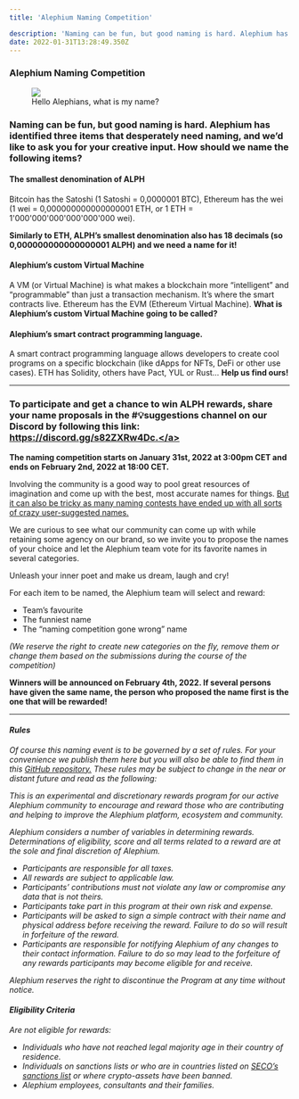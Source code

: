 ```yaml
---
title: 'Alephium Naming Competition'

description: 'Naming can be fun, but good naming is hard. Alephium has identified three items that desperately need naming, and we’d like to ask you for…'
date: 2022-01-31T13:28:49.350Z
---
```


### Alephium Naming Competition

<figure id="3243" class="graf graf--figure graf-after--h3">
<img src="https://cdn-images-1.medium.com/max/800/1*XBD0zqxdRXSMBuOqlRHzxg.png" class="graf-image" data-image-id="1*XBD0zqxdRXSMBuOqlRHzxg.png" data-width="1280" data-height="1015" data-is-featured="true" />
<figcaption>Hello Alephians, what is my name?</figcaption>
</figure>

### Naming can be fun, but good naming is hard. Alephium has identified three items that desperately need naming, and we’d like to ask you for your creative input. How should we name the following items?

#### **The smallest denomination of ALPH**

Bitcoin has the Satoshi (1 Satoshi = 0,0000001 BTC), Ethereum has the wei (1 wei = 0,000000000000000001 ETH, or 1 ETH = 1'000'000'000'000'000'000 wei).

**Similarly to ETH, ALPH’s smallest denomination also has 18 decimals (so 0,000000000000000001 ALPH) and we need a name for it!**

#### **Alephium’s custom Virtual Machine**

A VM (or Virtual Machine) is what makes a blockchain more “intelligent” and “programmable” than just a transaction mechanism. It’s where the smart contracts live. Ethereum has the EVM (Ethereum Virtual Machine). **What is Alephium’s custom Virtual Machine going to be called?**

#### **Alephium’s smart contract programming language.**

A smart contract programming language allows developers to create cool programs on a specific blockchain (like dApps for NFTs, DeFi or other use cases). ETH has Solidity, others have Pact, YUL or Rust… **Help us find ours!**

---

### To participate and get a chance to win ALPH rewards, share your name proposals in the \#💡suggestions channel on our Discord by following this link: <a href="https://discord.gg/s82ZXRw4Dc." class="markup--anchor markup--h3-anchor" data-href="https://discord.gg/s82ZXRw4Dc." rel="noopener" target="_blank">https://discord.gg/s82ZXRw4Dc.</a>

**The naming competition starts on January 31st, 2022 at 3:00pm CET and ends on February 2nd, 2022 at 18:00 CET.**

Involving the community is a good way to pool great resources of imagination and come up with the best, most accurate names for things. <a href="https://www.nytimes.com/2016/03/22/world/europe/boaty-mcboatface-what-you-get-when-you-let-the-internet-decide.html" class="markup--anchor markup--p-anchor" data-href="https://www.nytimes.com/2016/03/22/world/europe/boaty-mcboatface-what-you-get-when-you-let-the-internet-decide.html" rel="noopener" target="_blank">But it can also be tricky as many naming contests have ended up with all sorts of crazy user-suggested names.</a>

We are curious to see what our community can come up with while retaining some agency on our brand, so we invite you to propose the names of your choice and let the Alephium team vote for its favorite names in several categories.

Unleash your inner poet and make us dream, laugh and cry!

For each item to be named, the Alephium team will select and reward:

- <span id="f46d">Team’s favourite</span>
- <span id="cd05">The funniest name</span>
- <span id="e4b8">The “naming competition gone wrong” name</span>

_(We reserve the right to create new categories on the fly, remove them or change them based on the submissions during the course of the competition)_

**Winners will be announced on February 4th, 2022. If several persons have given the same name, the person who proposed the name first is the one that will be rewarded!**

---

#### **_Rules_**

_Of course this naming event is to be governed by a set of rules. For your convenience we publish them here but you will also be able to find them in this_ <a href="https://github.com/alephium/community" class="markup--anchor markup--p-anchor" data-href="https://github.com/alephium/community" rel="noopener" target="_blank"><em>GitHub repository.</em></a> _These rules may be subject to change in the near or distant future and read as the following:_

_This is an experimental and discretionary rewards program for our active Alephium community to encourage and reward those who are contributing and helping to improve the Alephium platform, ecosystem and community._

_Alephium considers a number of variables in determining rewards. Determinations of eligibility, score and all terms related to a reward are at the sole and final discretion of Alephium._

- <span id="801c">_Participants are responsible for all taxes._</span>
- <span id="d2b5">_All rewards are subject to applicable law._</span>
- <span id="6948">_Participants’ contributions must not violate any law or compromise any data that is not theirs._</span>
- <span id="b0ff">_Participants take part in this program at their own risk and expense._</span>
- <span id="e2eb">_Participants will be asked to sign a simple contract with their name and physical address before receiving the reward. Failure to do so will result in forfeiture of the reward._</span>
- <span id="4c95">_Participants are responsible for notifying Alephium of any changes to their contact information. Failure to do so may lead to the forfeiture of any rewards participants may become eligible for and receive._</span>

_Alephium reserves the right to discontinue the Program at any time without notice._

#### **_Eligibility Criteria_**

_Are not eligible for rewards:_

- <span id="ea43">_Individuals who have not reached legal majority age in their country of residence._</span>
- <span id="73fc">_Individuals on sanctions lists or who are in countries listed on_ <a href="https://www.seco.admin.ch/seco/fr/home/Aussenwirtschaftspolitik_Wirtschaftliche_Zusammenarbeit/Wirtschaftsbeziehungen/exportkontrollen-und-sanktionen/sanktionen-embargos/sanktionsmassnahmen.html" class="markup--anchor markup--li-anchor" data-href="https://www.seco.admin.ch/seco/fr/home/Aussenwirtschaftspolitik_Wirtschaftliche_Zusammenarbeit/Wirtschaftsbeziehungen/exportkontrollen-und-sanktionen/sanktionen-embargos/sanktionsmassnahmen.html" rel="noopener" target="_blank"><em>SECO’s sanctions list</em></a> _or where crypto-assets have been banned._</span>
- <span id="939e">_Alephium employees, consultants and their families._</span>

